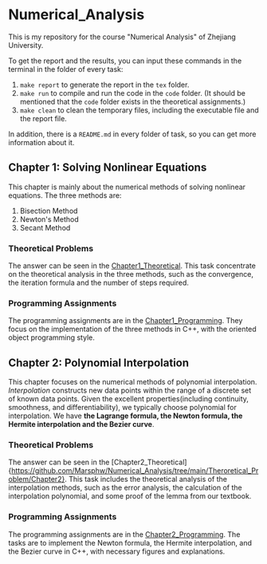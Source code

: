 # Numerical_Analysis
This is my repository for the course "Numerical Analysis" of Zhejiang University. 

To get the report and the results, you can input these commands in the terminal in the folder of every task:
1. ```make report``` to generate the report in the ```tex``` folder.
2. ```make run``` to compile and run the code in the ```code``` folder. (It should be mentioned that the ```code``` folder exists in the theoretical assignments.)
3. ```make clean``` to clean the temporary files, including the executable file and the report file.

In addition, there is a ```README.md``` in every folder of task, so you can get more information about it.

## Chapter 1: Solving Nonlinear Equations

This chapter is mainly about the numerical methods of solving nonlinear equations. The three methods are:
1. Bisection Method
2. Newton's Method
3. Secant Method

### Theoretical Problems

The answer can be seen in the [Chapter1_Theoretical](https://github.com/Marsphw/Numerical_Analysis/tree/main/Theroretical_Problem/Chapter1). This task concentrate on the theoretical analysis in the three methods, such as the convergence, the iteration formula and the number of steps required.

### Programming Assignments

The programming assignments are in the [Chapter1_Programming](https://github.com/Marsphw/Numerical_Analysis/tree/main/Programming_Assignments/Chapter1). They focus on the implementation of the three methods in C++, with the oriented object programming style.

## Chapter 2: Polynomial Interpolation 

This chapter focuses on the numerical methods of polynomial interpolation. *Interpolation* constructs new data points within the range of a discrete set of known data points. Given the excellent properties(including continuity, smoothness, and differentiability), we typically choose polynomial for interpolation. We have **the Lagrange formula, the Newton formula, the Hermite interpolation and the Bezier curve**.

### Theoretical Problems

The answer can be seen in the [Chapter2_Theoretical]{https://github.com/Marsphw/Numerical_Analysis/tree/main/Theroretical_Problem/Chapter2}. This task includes the theoretical analysis of the interpolation methods, such as the error analysis, the calculation of the interpolation polynomial, and some proof of the lemma from our textbook.

### Programming Assignments

The programming assignments are in the [Chapter2_Programming](https://github.com/Marsphw/Numerical_Analysis/tree/main/Programming_Assignments/Chapter2). The tasks are to implement the Newton formula, the Hermite interpolation, and the Bezier curve in C++, with necessary figures and explanations.